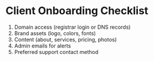 # Client Onboarding Checklist
1. Domain access (registrar login or DNS records)
2. Brand assets (logo, colors, fonts)
3. Content (about, services, pricing, photos)
4. Admin emails for alerts
5. Preferred support contact method
